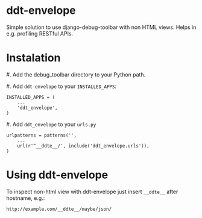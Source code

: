 ddt-envelope
============

Simple solution to use django-debug-toolbar with non HTML views. Helps in e.g. profiling RESTful APIs.


Instalation
===========
#. Add the debug_toolbar directory to your Python path.

#. Add `ddt-envelope` to your `INSTALLED_APPS`:

   ```
   INSTALLED_APPS = (
       ...
       'ddt_envelope',
   )
   ```
#. Add `ddt_envelope` to your `urls.py`

   ```
   urlpatterns = patterns('',
       ...
       url(r'^__ddte__/', include('ddt_envelope.urls')),
   )
   ```

Using ddt-envelope
==================

To inspect non-html view with ddt-envelope just insert `__ddte__` after hostname, e.g.:

```
http://example.com/__ddte__/maybe/json/
```

